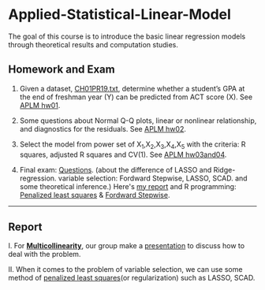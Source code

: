 # Applied-Statistical-Linear-Model

The goal of this course is to introduce the basic linear regression models through theoretical
results and computation studies.

## Homework and Exam

1.  Given a dataset, [CH01PR19.txt](https://github.com/oicjacky/Applied-Statistical-Linear-Model/blob/master/APLM%20hw01/CH01PR19.txt), 
determine whether a student’s GPA at the end of freshman year (Y) can be predicted from ACT score (X). See [APLM hw01](https://github.com/oicjacky/Applied-Statistical-Linear-Model/blob/master/APLM%20hw01/APLM-hw01.pdf).

2.  Some questions about Normal Q-Q plots, linear or nonlinear relationship, and diagnostics for the residuals. See [APLM hw02](https://github.com/oicjacky/Applied-Statistical-Linear-Model/blob/master/APLM%20hw02/APLM-hw02.pdf).

3.  Select the model from power set of X<sub>1</sub>,X<sub>2</sub>,X<sub>3</sub>,X<sub>4</sub>,X<sub>5</sub> with the criteria: R squares,
adjusted R squares and CV(1). See [APLM hw03and04](https://github.com/oicjacky/Applied-Statistical-Linear-Model/blob/master/APLM%20hw03/APLM-hw03and04.pdf).

4. Final exam: [Questions](https://github.com/oicjacky/Applied-Statistical-Linear-Model/blob/master/APLM%20final/Final.pdf). (about the difference of LASSO and Ridge-regression. variable selection: Fordward Stepwise, LASSO, SCAD. and some theoretical inference.) Here's [my report](https://github.com/oicjacky/Applied-Statistical-Linear-Model/blob/master/APLM%20final/APLM%20final.pdf) and R programming:
[Penalized least squares](https://github.com/oicjacky/Applied-Statistical-Linear-Model/blob/master/APLM%20final/APLM%20final.R) & [Fordward Stepwise](https://github.com/oicjacky/Applied-Statistical-Linear-Model/blob/master/APLM%20final/Stepwise%20regression.R).

---

## Report 

I. For [**Multicollinearity**](https://github.com/oicjacky/Applied-Statistical-Linear-Model/blob/master/report/Collinearity/lecture-17.pdf), our group make a [presentation](https://github.com/oicjacky/Applied-Statistical-Linear-Model/blob/master/report/Collinearity/report1219(%E4%BF%AE).pdf) to discuss how to deal with the problem.   

II. When it comes to the problem of variable selection, we can use some method of [penalized least squares](https://github.com/oicjacky/Applied-Statistical-Linear-Model/blob/master/report/Lasso%20and%20SCAD/Lasso_SCAD.pdf)(or regularization) such as LASSO, SCAD.  

